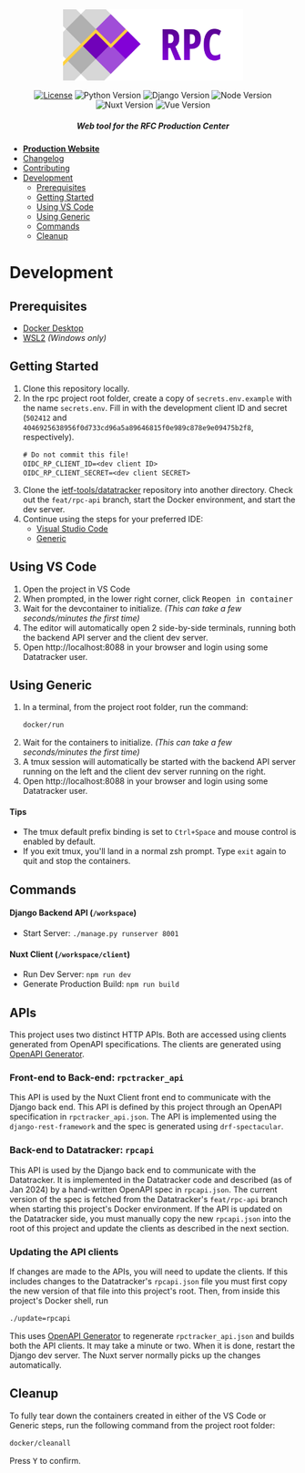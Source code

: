 <div align="center">

<img src="https://raw.githubusercontent.com/ietf-tools/common/main/assets/logos/rpc.svg" alt="RPC" height="125" />

<!-- [![Release](https://img.shields.io/github/release/ietf-tools/rpc.svg?style=flat&maxAge=300)](https://github.com/ietf-tools/rpc/releases) -->
[![License](https://img.shields.io/github/license/ietf-tools/rpc)](https://github.com/ietf-tools/rpc/blob/main/LICENSE)
![Python Version](https://img.shields.io/badge/python-3.12-blue?logo=python&logoColor=white)
![Django Version](https://img.shields.io/badge/django-5.0-teal?logo=django&logoColor=white)
![Node Version](https://img.shields.io/badge/node.js-20-green?logo=node.js&logoColor=white)
![Nuxt Version](https://img.shields.io/badge/nuxt-3-green?logo=nuxt.js&logoColor=white)
![Vue Version](https://img.shields.io/badge/vue-3-green?logo=vue.js&logoColor=white)

##### Web tool for the RFC Production Center

</div>

- [**Production Website**](https://rpc.ietf.org)
- [Changelog](https://github.com/ietf-tools/rpc/releases)
- [Contributing](https://github.com/ietf-tools/.github/blob/main/CONTRIBUTING.md)
- [Development](#development)
  - [Prerequisites](#prerequisites)
  - [Getting Started](#getting-started)
  - [Using VS Code](#using-vs-code)
  - [Using Generic](#using-generic)
  - [Commands](#commands)
  - [Cleanup](#cleanup)

# Development

## Prerequisites

- [Docker Desktop](https://www.docker.com/products/docker-desktop/)
- [WSL2](https://learn.microsoft.com/en-us/windows/wsl/install) *(Windows only)*

## Getting Started

1. Clone this repository locally.
2. In the rpc project root folder, create a copy of `secrets.env.example` with the name `secrets.env`. Fill in with the development client ID and secret (`502412` and `4046925638956f0d733cd96a5a89646815f0e989c878e9e09475b2f8`, respectively).
    ```env
    # Do not commit this file!
    OIDC_RP_CLIENT_ID=<dev client ID>
    OIDC_RP_CLIENT_SECRET=<dev client SECRET>
    ```
3. Clone the [ietf-tools/datatracker](https://github.com/ietf-tools/datatracker) repository into another directory. Check out the `feat/rpc-api` branch, start the Docker environment, and start the dev server.
4. Continue using the steps for your preferred IDE:
   - [Visual Studio Code](#using-vs-code)
   - [Generic](#using-generic)

## Using VS Code

1. Open the project in VS Code
2. When prompted, in the lower right corner, click <kbd>Reopen in container</kbd>
3. Wait for the devcontainer to initialize. *(This can take a few seconds/minutes the first time)*
4. The editor will automatically open 2 side-by-side terminals, running both the backend API server and the client dev server.
5. Open http://localhost:8088 in your browser and login using some Datatracker user.

## Using Generic

1. In a terminal, from the project root folder, run the command:
    ```sh
    docker/run
    ```
2. Wait for the containers to initialize. *(This can take a few seconds/minutes the first time)*
3. A tmux session will automatically be started with the backend API server running on the left and the client dev server running on the right.
4. Open http://localhost:8088 in your browser and login using some Datatracker user.

#### Tips

- The tmux default prefix binding is set to `Ctrl+Space` and mouse control is enabled by default.
- If you exit tmux, you'll land in a normal zsh prompt. Type `exit` again to quit and stop the containers.

## Commands

#### Django Backend API (`/workspace`)

- Start Server: `./manage.py runserver 8001`

#### Nuxt Client (`/workspace/client`)

- Run Dev Server: `npm run dev`
- Generate Production Build: `npm run build`

## APIs

This project uses two distinct HTTP APIs. Both are accessed using clients generated from OpenAPI specifications. The clients are generated using [OpenAPI Generator](https://openapi-generator.tech/).

### Front-end to Back-end: `rpctracker_api`

This API is used by the Nuxt Client front end to communicate with the Django back end. This API is defined by this project through an OpenAPI specification in `rpctracker_api.json`. The API is implemented using the `django-rest-framework` and the spec is generated using `drf-spectacular`.


### Back-end to Datatracker: `rpcapi`

This API is used by the Django back end to communicate with the Datatracker. It is implemented in the Datatracker code and described (as of Jan 2024) by a hand-written OpenAPI spec in `rpcapi.json`. The current version of the spec is fetched from the Datatracker's `feat/rpc-api` branch when starting this project's Docker environment. If the API is updated on the Datatracker side, you must manually copy the new `rpcapi.json` into the root of this project and update the clients as described in the next section.

### Updating the API clients

If changes are made to the APIs, you will need to update the clients. If this includes changes to the Datatracker's `rpcapi.json` file you must first copy the new version of that file into this project's root. Then, from inside this project's Docker shell, run
```bash
./update=rpcapi
```
This uses [OpenAPI Generator](https://openapi-generator.tech/) to regenerate `rpctracker_api.json` and builds both the API clients. It may take a minute or two. When it is done, restart the Django dev server. The Nuxt server normally picks up the changes automatically.

## Cleanup

To fully tear down the containers created in either of the VS Code or Generic steps, run the following command from the project root folder:
```sh
docker/cleanall
```
Press <kbd>Y</kbd> to confirm.
